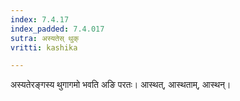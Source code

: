 ```yaml
---
index: 7.4.17
index_padded: 7.4.017
sutra: अस्यतेस् थुक्
vritti: kashika

---
```

अस्यतेरङ्गस्य थुगागमो भवति अङि परतः। आस्थत्, आस्थताम्, आस्थन्।